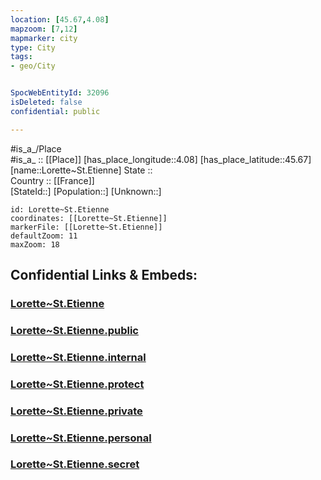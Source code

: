 ```yaml
---
location: [45.67,4.08] 
mapzoom: [7,12] 
mapmarker: city 
type: City
tags:
- geo/City


SpocWebEntityId: 32096
isDeleted: false
confidential: public

---
```

#is_a_/Place  
#is_a_ :: [[Place]] 
[has_place_longitude::4.08] 
[has_place_latitude::45.67] 
[name::Lorette~St.Etienne] 
State ::  
Country :: [[France]]  
[StateId::] 
[Population::] 
[Unknown::] 


```leaflet
id: Lorette~St.Etienne
coordinates: [[Lorette~St.Etienne]] 
markerFile: [[Lorette~St.Etienne]] 
defaultZoom: 11 
maxZoom: 18
```


## Confidential Links & Embeds: 

### [Lorette~St.Etienne](/_Standards/Earth/Continent/Europe/Europe~West/France/regions~France/Auvergne-Rhône-Alpes/departments~Auvergne-Rhône-Alpes/Loire/communes~Loire/Montbrison/cities~Montbrison/Lorette~St.Etienne.md) 

### [Lorette~St.Etienne.public](/_public/Earth/Continent/Europe/Europe~West/France/regions~France/Auvergne-Rhône-Alpes/departments~Auvergne-Rhône-Alpes/Loire/communes~Loire/Montbrison/cities~Montbrison/Lorette~St.Etienne.public.md) 

### [Lorette~St.Etienne.internal](/_internal/Earth/Continent/Europe/Europe~West/France/regions~France/Auvergne-Rhône-Alpes/departments~Auvergne-Rhône-Alpes/Loire/communes~Loire/Montbrison/cities~Montbrison/Lorette~St.Etienne.internal.md) 

### [Lorette~St.Etienne.protect](/_protect/Earth/Continent/Europe/Europe~West/France/regions~France/Auvergne-Rhône-Alpes/departments~Auvergne-Rhône-Alpes/Loire/communes~Loire/Montbrison/cities~Montbrison/Lorette~St.Etienne.protect.md) 

### [Lorette~St.Etienne.private](/_private/Earth/Continent/Europe/Europe~West/France/regions~France/Auvergne-Rhône-Alpes/departments~Auvergne-Rhône-Alpes/Loire/communes~Loire/Montbrison/cities~Montbrison/Lorette~St.Etienne.private.md) 

### [Lorette~St.Etienne.personal](/_personal/Earth/Continent/Europe/Europe~West/France/regions~France/Auvergne-Rhône-Alpes/departments~Auvergne-Rhône-Alpes/Loire/communes~Loire/Montbrison/cities~Montbrison/Lorette~St.Etienne.personal.md) 

### [Lorette~St.Etienne.secret](/_secret/Earth/Continent/Europe/Europe~West/France/regions~France/Auvergne-Rhône-Alpes/departments~Auvergne-Rhône-Alpes/Loire/communes~Loire/Montbrison/cities~Montbrison/Lorette~St.Etienne.secret.md)

